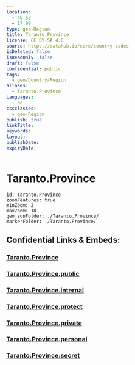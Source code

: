 ```yaml
---
location:
  - 40.53
  - 17.09
type: geo-Region
title: Taranto.Province
license: CC BY-SA 4.0
source: https://datahub.io/core/country-codes
isDeleted: false
isReadOnly: false
draft: false
confidential: public
tags:
  - geo/Country/Region
aliases:
  - Taranto.Province
Languages:
  - de
cssclasses:
  - geo-Region
publish: true
linkTitle:
keywords:
layout:
publishDate:
expiryDate:
---
```


# Taranto.Province

```leaflet
id: Taranto.Province
zoomFeatures: true 
minZoom: 2 
maxZoom: 18
geojsonFolder: ./Taranto.Province/
markerFolder: ./Taranto.Province/
```


## Confidential Links & Embeds: 

### [Taranto.Province](/_Standards/Earth/Continent/Europe/Europe~South/Italy/regions~Italy/Apulia/Taranto.Province.md) 

### [Taranto.Province.public](/_public/Earth/Continent/Europe/Europe~South/Italy/regions~Italy/Apulia/Taranto.Province.public.md) 

### [Taranto.Province.internal](/_internal/Earth/Continent/Europe/Europe~South/Italy/regions~Italy/Apulia/Taranto.Province.internal.md) 

### [Taranto.Province.protect](/_protect/Earth/Continent/Europe/Europe~South/Italy/regions~Italy/Apulia/Taranto.Province.protect.md) 

### [Taranto.Province.private](/_private/Earth/Continent/Europe/Europe~South/Italy/regions~Italy/Apulia/Taranto.Province.private.md) 

### [Taranto.Province.personal](/_personal/Earth/Continent/Europe/Europe~South/Italy/regions~Italy/Apulia/Taranto.Province.personal.md) 

### [Taranto.Province.secret](/_secret/Earth/Continent/Europe/Europe~South/Italy/regions~Italy/Apulia/Taranto.Province.secret.md)

